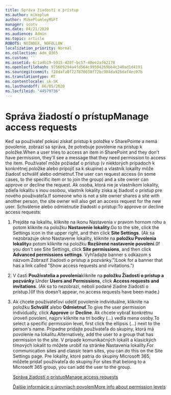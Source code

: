 ```yaml
---
title: Správa žiadostí o prístup
ms.author: mikeplum
author: MikePlumleyMSFT
manager: scotv
ms.date: 04/21/2020
ms.audience: Admin
ms.topic: article
ROBOTS: NOINDEX, NOFOLLOW
localization_priority: Normal
ms.collection: Adm_O365
ms.custom: ''
ms.assetid: 6c1a4b19-5915-428f-bc57-40ee2af62178
ms.openlocfilehash: 975609294a4fd564c99594269bb4c348ad1d4191
ms.sourcegitcommit: f28dafa0f727870038f72bc904da926daf4ec07b
ms.translationtype: MT
ms.contentlocale: sk-SK
ms.lasthandoff: 06/05/2020
ms.locfileid: "44579736"
---
```

# <a name="manage-access-requests"></a><span data-ttu-id="2ef1f-102">Správa žiadostí o prístup</span><span class="sxs-lookup"><span data-stu-id="2ef1f-102">Manage access requests</span></span>

<span data-ttu-id="2ef1f-103">Keď sa používateľ pokúsi získať prístup k položke v SharePointe a nemá povolenie, zobrazí sa správa, že potrebuje povolenie na prístup k položke.</span><span class="sxs-lookup"><span data-stu-id="2ef1f-103">When a user tries to access an item in SharePoint and they don't have permission, they'll see a message that they need permission to access the item.</span></span> <span data-ttu-id="2ef1f-104">Používateľ môže požiadať o prístup (v niektorých prípadoch k konkrétnej položke alebo pripojiť sa k skupine) a vlastník lokality môže žiadosť schváliť alebo odmietnuť.</span><span class="sxs-lookup"><span data-stu-id="2ef1f-104">The user can request access (in some cases, to the specific item or to join the group) and a site owner can approve or decline the request.</span></span> <span data-ttu-id="2ef1f-105">Ak osoba, ktorá nie je vlastníkom lokality, zdieľa lokalitu s inou osobou, vlastník lokality získa aj žiadosť o prístup pre nového používateľa.</span><span class="sxs-lookup"><span data-stu-id="2ef1f-105">If someone who is not a site owner shares a site with another person, the site owner will also get an access request for the new user.</span></span> <span data-ttu-id="2ef1f-106">Schválenie alebo odmietnutie žiadostí o prístup:</span><span class="sxs-lookup"><span data-stu-id="2ef1f-106">To approve or decline access requests:</span></span>
  
1. <span data-ttu-id="2ef1f-107">Prejdite na lokalitu, kliknite na ikonu Nastavenia v pravom hornom rohu a potom kliknite na položku **Nastavenie lokality**.</span><span class="sxs-lookup"><span data-stu-id="2ef1f-107">Go to the site, click the Settings icon in the upper right, and then click **Site Settings**.</span></span> <span data-ttu-id="2ef1f-108">(Ak sa nezobrazuje okno Nastavenie lokality, kliknite na **položku Povolenia lokality**a potom kliknite na položku **Rozšírené nastavenie povolení**.</span><span class="sxs-lookup"><span data-stu-id="2ef1f-108">(If you don't see Site Settings, click **Site permissions**, and then click **Advanced permissions settings**.</span></span> <span data-ttu-id="2ef1f-109">Vyhľadajte banner s odkazom s názvom Zobraziť žiadosti o prístup a pozvánky.")</span><span class="sxs-lookup"><span data-stu-id="2ef1f-109">Look for a banner that has a link called "Show access requests and invitations.")</span></span>
    
2. <span data-ttu-id="2ef1f-110">V časti **Používatelia a povolenia**kliknite na **položku Žiadosti o prístup a pozvánky**.</span><span class="sxs-lookup"><span data-stu-id="2ef1f-110">Under **Users and Permissions**, click **Access requests and invitations**.</span></span> <span data-ttu-id="2ef1f-111">(Ak sa to nezobrazí, neboli podané žiadne žiadosti o prístup.)</span><span class="sxs-lookup"><span data-stu-id="2ef1f-111">(If this doesn't appear, no access requests have been made.)</span></span>
    
3. <span data-ttu-id="2ef1f-112">Ak chcete používateľovi udeliť povolenie individuálne, kliknite na položku **Schváliť** alebo **Odmietnuť**.</span><span class="sxs-lookup"><span data-stu-id="2ef1f-112">To give the user permission individually, click **Approve** or **Decline**.</span></span> <span data-ttu-id="2ef1f-113">Ak chcete vybrať konkrétnu úroveň povolení, najprv kliknite na tri bodky (...) vedľa mena osoby.</span><span class="sxs-lookup"><span data-stu-id="2ef1f-113">To select a specific permission level, first click the ellipsis (...) next to the person's name.</span></span> <span data-ttu-id="2ef1f-114">Prípadne pridajte používateľa do skupiny, ktorá má povolenie na lokalitu.</span><span class="sxs-lookup"><span data-stu-id="2ef1f-114">Alternatively, add the user to a group that has permission to the site.</span></span> <span data-ttu-id="2ef1f-115">V prípade komunikačných lokalít a klasických tímových lokalít to môžete urobiť na stránke Nastavenia lokality.</span><span class="sxs-lookup"><span data-stu-id="2ef1f-115">For communication sites and classic team sites, you can do this on the Site Settings page.</span></span> <span data-ttu-id="2ef1f-116">Pre lokality, ktoré patria do skupiny Microsoft 365, môžete pridať používateľa do skupiny.</span><span class="sxs-lookup"><span data-stu-id="2ef1f-116">For sites that belong to a Microsoft 365 group, you can add the user to the group.</span></span>
    
    [<span data-ttu-id="2ef1f-117">Správa žiadostí o prístup</span><span class="sxs-lookup"><span data-stu-id="2ef1f-117">Manage access requests </span></span>](https://go.microsoft.com/fwlink/?linkid=2008747)
    
    [<span data-ttu-id="2ef1f-118">Ďalšie informácie o úrovniach povolení</span><span class="sxs-lookup"><span data-stu-id="2ef1f-118">More info about permission levels</span></span>](https://go.microsoft.com/fwlink/?linkid=867071)
    

